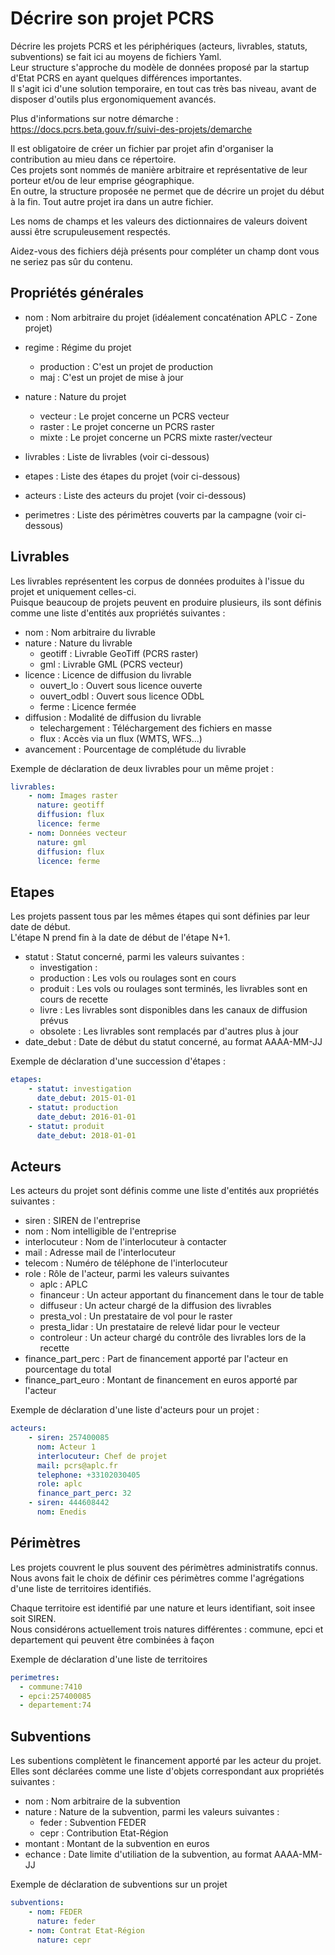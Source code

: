 # Décrire son projet PCRS

Décrire les projets PCRS et les périphériques (acteurs, livrables, statuts, subventions) se fait ici au moyens de fichiers Yaml.  
Leur structure s'approche du modèle de données proposé par la startup d'Etat PCRS en ayant quelques différences importantes.  
Il s'agit ici d'une solution temporaire, en tout cas très bas niveau, avant de disposer d'outils plus ergonomiquement avancés.

Plus d'informations sur notre démarche : https://docs.pcrs.beta.gouv.fr/suivi-des-projets/demarche

Il est obligatoire de créer un fichier par projet afin d'organiser la contribution au mieu dans ce répertoire.  
Ces projets sont nommés de manière arbitraire et représentative de leur porteur et/ou de leur emprise géographique.  
En outre, la structure proposée ne permet que de décrire un projet du début à la fin. Tout autre projet ira dans un autre fichier.

Les noms de champs et les valeurs des dictionnaires de valeurs doivent aussi être scrupuleusement respectés.

Aidez-vous des fichiers déjà présents pour compléter un champ dont vous ne seriez pas sûr du contenu.

## Propriétés générales

* nom : Nom arbitraire du projet (idéalement concaténation APLC - Zone projet)
* regime : Régime du projet
    * production : C'est un projet de production
    * maj : C'est un projet de mise à jour
* nature : Nature du projet
    * vecteur : Le projet concerne un PCRS vecteur
    * raster : Le projet concerne un PCRS raster
    * mixte : Le projet concerne un PCRS mixte raster/vecteur

* livrables : Liste de livrables (voir ci-dessous)

* etapes : Liste des étapes du projet (voir ci-dessous)

* acteurs : Liste des acteurs du projet (voir ci-dessous)

* perimetres : Liste des périmètres couverts par la campagne (voir ci-dessous)

## Livrables

Les livrables représentent les corpus de données produites à l'issue du projet et uniquement celles-ci.  
Puisque beaucoup de projets peuvent en produire plusieurs, ils sont définis comme une liste d'entités aux propriétés suivantes :

* nom : Nom arbitraire du livrable
* nature : Nature du livrable
    * geotiff : Livrable GeoTiff (PCRS raster)
    * gml : Livrable GML (PCRS vecteur)
* licence : Licence de diffusion du livrable
    * ouvert_lo : Ouvert sous licence ouverte
    * ouvert_odbl : Ouvert sous licence ODbL
    * ferme : Licence fermée
* diffusion : Modalité de diffusion du livrable
    * telechargement : Téléchargement des fichiers en masse
    * flux : Accès via un flux (WMTS, WFS...)
* avancement : Pourcentage de complétude du livrable

Exemple de déclaration de deux livrables pour un même projet :
```yaml
livrables:
    - nom: Images raster
      nature: geotiff
      diffusion: flux
      licence: ferme
    - nom: Données vecteur
      nature: gml
      diffusion: flux
      licence: ferme
```

## Etapes

Les projets passent tous par les mêmes étapes qui sont définies par leur date de début.  
L'étape N prend fin à la date de début de l'étape N+1.

* statut : Statut concerné, parmi les valeurs suivantes :
  * investigation : 
  * production : Les vols ou roulages sont en cours
  * produit : Les vols ou roulages sont terminés, les livrables sont en cours de recette
  * livre : Les livrables sont disponibles dans les canaux de diffusion prévus
  * obsolete : Les livrables sont remplacés par d'autres plus à jour
* date_debut : Date de début du statut concerné, au format AAAA-MM-JJ

Exemple de déclaration d'une succession d'étapes :
```yaml
etapes: 
    - statut: investigation
      date_debut: 2015-01-01
    - statut: production
      date_debut: 2016-01-01
    - statut: produit
      date_debut: 2018-01-01
```

## Acteurs

Les acteurs du projet sont définis comme une liste d'entités aux propriétés suivantes :

* siren : SIREN de l'entreprise
* nom : Nom intelligible de l'entreprise
* interlocuteur : Nom de l'interlocuteur à contacter
* mail : Adresse mail de l'interlocuteur
* telecom : Numéro de téléphone de l'interlocuteur
* role : Rôle de l'acteur, parmi les valeurs suivantes
  * aplc : APLC
  * financeur : Un acteur apportant du financement dans le tour de table
  * diffuseur : Un acteur chargé de la diffusion des livrables
  * presta_vol : Un prestataire de vol pour le raster
  * presta_lidar : Un prestataire de relevé lidar pour le vecteur
  * controleur : Un acteur chargé du contrôle des livrables lors de la recette
* finance_part_perc : Part de financement apporté par l'acteur en pourcentage du total
* finance_part_euro : Montant de financement en euros apporté par l'acteur

Exemple de déclaration d'une liste d'acteurs pour un projet :
```yaml
acteurs: 
    - siren: 257400085
      nom: Acteur 1
      interlocuteur: Chef de projet
      mail: pcrs@aplc.fr
      telephone: +33102030405
      role: aplc
      finance_part_perc: 32
    - siren: 444608442
      nom: Enedis
```

## Périmètres

Les projets couvrent le plus souvent des périmètres administratifs connus.  
Nous avons fait le choix de définir ces périmètres comme l'agrégations d'une liste de territoires identifiés.

Chaque territoire est identifié par une nature et leurs identifiant, soit insee soit SIREN.  
Nous considérons actuellement trois natures différentes : commune, epci et departement qui peuvent être combinées à façon

Exemple de déclaration d'une liste de territoires
```yaml
perimetres:
  - commune:7410
  - epci:257400085
  - departement:74
```

## Subventions

Les subentions complètent le financement apporté par les acteur du projet.  
Elles sont déclarées comme une liste d'objets correspondant aux propriétés suivantes :
* nom : Nom arbitraire de la subvention
* nature : Nature de la subvention, parmi les valeurs suivantes :
  * feder : Subvention FEDER
  * cepr : Contribution Etat-Région
* montant : Montant de la subvention en euros
* echance : Date limite d'utiliation de la subvention, au format AAAA-MM-JJ

Exemple de déclaration de subventions sur un projet
```yaml
subventions: 
    - nom: FEDER
      nature: feder
    - nom: Contrat Etat-Région
      nature: cepr
```